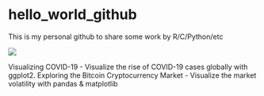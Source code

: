 # hello_world_github
This is my personal github to share some work by R/C/Python/etc

[![](https://img.shields.io/badge/github-@kwknpui-navy.svg?colorA=abcdef)](https://github.com/kwknpui/hello_world-github)


Visualizing COVID-19 - Visualize the rise of COVID-19 cases globally with ggplot2.
Exploring the Bitcoin Cryptocurrency Market - Visualize the market volatility with pandas & matplotlib
